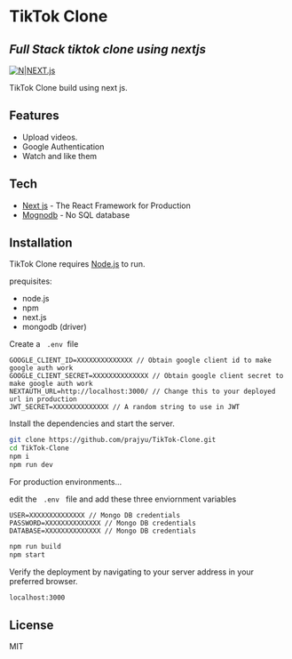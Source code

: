 # TikTok Clone

## _Full Stack tiktok clone using nextjs_

[![N|NEXT.js](https://camo.githubusercontent.com/affcb4d381c3f7305bd0598b9d426c17fdfc2bd7cd7f45352001834ab25f66bc/687474703a2f2f7265732e636c6f7564696e6172792e636f6d2f756e69636f646576656c6f7065722f696d6167652f75706c6f61642f76313532343737363736342f6e6578742d6a736c6f676f2e737667)](https://nextjs.org/)

TikTok Clone build using next js.

## Features

- Upload videos.
- Google Authentication
- Watch and like them

## Tech

- [Next js](https://nextjs.org/) - The React Framework
  for Production
- [Mognodb](https://www.mongodb.com/) - No SQL database

## Installation

TikTok Clone requires [Node.js](https://nodejs.org/) to run.

prequisites:

- node.js
- npm
- next.js
- mongodb (driver)

Create a &nbsp; `.env`&nbsp; file

```
GOOGLE_CLIENT_ID=XXXXXXXXXXXXXX // Obtain google client id to make google auth work
GOOGLE_CLIENT_SECRET=XXXXXXXXXXXXXX // Obtain google client secret to make google auth work
NEXTAUTH_URL=http://localhost:3000/ // Change this to your deployed url in production
JWT_SECRET=XXXXXXXXXXXXXX // A random string to use in JWT
```

Install the dependencies and start the server.

```sh
git clone https://github.com/prajyu/TikTok-Clone.git
cd TikTok-Clone
npm i
npm run dev
```

For production environments...

edit the &nbsp; `.env` &nbsp; file and add these three enviornment variables

```
USER=XXXXXXXXXXXXXX // Mongo DB credentials
PASSWORD=XXXXXXXXXXXXXX // Mongo DB credentials
DATABASE=XXXXXXXXXXXXXX // Mongo DB credentials
```

```sh
npm run build
npm start
```

Verify the deployment by navigating to your server address in
your preferred browser.

```sh
localhost:3000
```

## License

MIT
